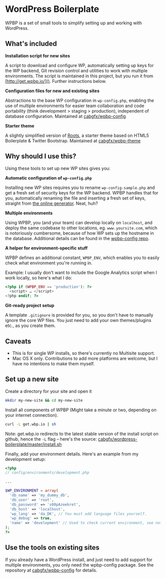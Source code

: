 # WordPress Boilerplate

WPBP is a set of small tools to simplify setting up and working with WordPress.

## What's included

**Installation script for new sites**

A script to download and configure WP, automatically setting up keys for the WP backend, Git revision control and utilities to work with multiple environments.
The script is maintained in this project, but you run it from [http://get.wpbp.io/](). Further instructions below.

**Configuration files for new and existing sites**

Abstractions to the base WP configuration in `wp-config.php`, enabling the use of multiple environments for easier team collaboration and code portability (think development > staging > production), independent of database configuration. Maintained at [cabgfx/wpbp-config][conf]

**Starter theme**

A slightly simplified version of [Roots][ro], a starter theme based on HTML5 Boilerplate & Twitter Bootstrap. Maintained at [cabgfx/wpbp-theme][theme]

[conf]: https://github.com/cabgfx/wpbp-config
[theme]: https://github.com/cabgfx/wpbp-theme
[st]: https://github.com/viewportindustries/starkers
[ro]: http://roots.io/

## Why should I use this?

Using these tools to set up new WP sites gives you:

**Automatic configuration of `wp-config.php`**

Installing new WP sites requires you to rename `wp-config-sample.php` and get a fresh set of security keys for the WP backend. WPBP handles that for you, automatically renaming the file and inserting a fresh set of keys, straight from [the online generator][gen]. Neat, huh?

[gen]: https://api.wordpress.org/secret-key/1.1/salt/

**Multiple environments**

Using WPBP, you (and your team) can develop locally on `localhost`, and deploy the same codebase to other locations, eg. `www.yoursite.com`, which is notoriously cumbersome, because of how WP sets up the hostname in the database. Additional details can be found in the [wpbp-config repo][conf].

**A helper for environment-specific stuff**

WPBP defines an additional constant, `WPBP_ENV`, which enables you to easily check what environment you're running in.

Example:
I usually don't want to include the Google Analytics script when I work locally, so here's what I do:

```php
<?php if (WPBP_ENV == 'production'): ?>
  <script> … </script>
<?php endif; ?>
```

**Git-ready project setup**

A template `.gitignore` is provided for you, so you don't have to manually ignore the core WP files. You just need to add your own themes/plugins etc., as you create them.

## Caveats

* This is for single WP installs, so there's currently no Multisite support.
* Mac OS X only. Contributions to add more platforms are welcome, but I have no intentions to make them myself.


## Set up a new site

Create a directory for your site and open it
```bash
mkdir my-new-site && cd my-new-site
```

Install all components of WPBP (Might take a minute or two, depending on your internet connection).
```bash
curl -L get.wbp.io | sh
```

Note: get.wbp.io redirects to the latest stable version of the install script on github, hence the `-L` flag – here's the source: [cabgfx/wordpress-boilerplate/master/install.sh](https://raw.github.com/cabgfx/wordpress-boilerplate/master/install.sh)

Finally, add your environment details. Here's an example from my development setup:

```php
<?php
// config/environments/development.php

...

$WP_ENVIRONMENT = array(
  'db_name' => 'my_dummy_db',
  'db_user' => 'root',
  'db_password' => 's00pAzeekret',
  'db_host' => 'localhost',
  'wp_lang' => 'da_DK', // You must add language files yourself.
  'wp_debug' => true,
  'name' => 'development' // Used to check current environment, see note about environment-specific stuff.
);
?>
```

## Use the tools on existing sites

If you already have a WordPress install, and just need to add support for multiple environments, you only need the wpbp-config package. See the repository at [cabgfx/wpbp-config][conf] for details.


